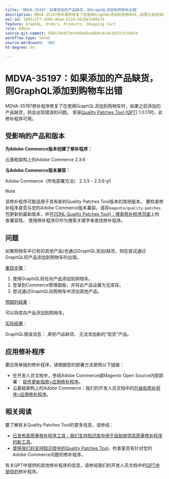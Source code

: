 ```yaml
---
title: 'MDVA-35197：如果添加的产品缺货，则GraphQL添加到购物车出错'
description: MDVA-35197修补程序修复了在使用GraphQL添加到购物车时，如果之前添加的产品缺货，则会出现错误的问题。 安装[Quality Patches Tool (QPT)](/help/announcements/adobe-commerce-announcements/magento-quality-patches-released-new-tool-to-self-serve-quality-patches.md) 1.0.17后，即可使用此修补程序。
exl-id: 189312f7-a505-4ba4-b12d-662987e69374
feature: GraphQL, Orders, Products, Shopping Cart
role: Admin
source-git-commit: 958179e0f3efe08e65ea8b0c4c4e1015e3c5bb76
workflow-type: tm+mt
source-wordcount: '402'
ht-degree: 0%

---
```


# MDVA-35197：如果添加的产品缺货，则GraphQL添加到购物车出错

MDVA-35197修补程序修复了在使用GraphQL添加到购物车时，如果之前添加的产品缺货，则会出现错误的问题。 安装[Quality Patches Tool (QPT)](/help/announcements/adobe-commerce-announcements/magento-quality-patches-released-new-tool-to-self-serve-quality-patches.md) 1.0.17时，此修补程序可用。

## 受影响的产品和版本

**为Adobe Commerce版本创建了修补程序：**

云基础架构上的Adobe Commerce 2.3.6

**与Adobe Commerce版本兼容：**

Adobe Commerce（所有部署方法） 2.3.5 - 2.3.6-p1

>[!NOTE]
>
>该修补程序可能适用于具有新的Quality Patches Tool版本的其他版本。 要检查修补程序是否与您的Adobe Commerce版本兼容，请将`magento/quality-patches`包更新到最新版本，并在[[!DNL Quality Patches Tool]：搜索修补程序页面](https://devdocs.magento.com/quality-patches/tool.html#patch-grid)上检查兼容性。 使用修补程序ID作为搜索关键字来查找修补程序。

## 问题

如果购物车中已有的其他产品(也通过GraphQL添加)缺货，则在尝试通过GraphQL将产品添加到购物车时出错。

<u>重现步骤</u>：

1. 使用GraphQL将任何产品添加到购物车。
1. 登录到Commerce管理面板，并将此产品设置为无库存。
1. 尝试通过GraphQL向购物车中添加其他产品。

<u>预期的结果</u>：

可以将库存产品添加到购物车。

<u>实际结果</u>：

GraphQL错误消息： *某些产品缺货*。 无法添加新的“现货”产品。

## 应用修补程序

要应用单独的修补程序，请根据您的部署方法使用以下链接：

* 在开发人员文档中，参阅Adobe Commerce或Magento Open Source内部部署： [软件更新指南>应用修补程序](https://devdocs.magento.com/guides/v2.4/comp-mgr/patching/mqp.html)。
* 云基础架构上的Adobe Commerce：我们的开发人员文档中的[升级和修补程序>应用修补程序](https://devdocs.magento.com/cloud/project/project-patch.html)。

## 相关阅读

要了解有关Quality Patches Tool的更多信息，请参阅：

* [已发布高质量修补程序工具：我们支持知识库中用于自助提供高质量修补程序的新工具](/help/announcements/adobe-commerce-announcements/magento-quality-patches-released-new-tool-to-self-serve-quality-patches.md)。
* [使用我们的支持知识库中的Quality Patches Tool](/help/support-tools/patches-available-in-qpt-tool/check-patch-for-magento-issue-with-magento-quality-patches.md)，检查是否有针对您的Adobe Commerce问题的修补程序。

有关QPT中提供的其他修补程序的信息，请参阅我们的开发人员文档中的[QPT中提供的](https://devdocs.magento.com/quality-patches/tool.html#patch-grid)修补程序。
